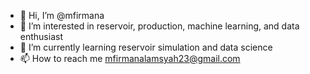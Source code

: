 - 👋 Hi, I’m @mfirmana
- 👀 I’m interested in reservoir, production, machine learning, and data enthusiast
- 🌱 I’m currently learning reservoir simulation and data science
- 📫 How to reach me mfirmanalamsyah23@gmail.com

<!---
mfirmana/mfirmana is a ✨ special ✨ repository because its `README.md` (this file) appears on your GitHub profile.
You can click the Preview link to take a look at your changes.
--->
